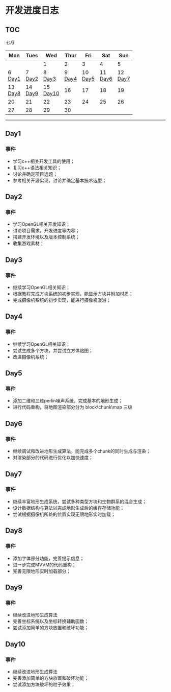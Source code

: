 # 开发进度日志


## TOC

*七月*

| Mon               | Tues              | Wed                          | Thur                         | Fri                          | Sat               | Sun               |
| ----------------- | ----------------- | ---------------------------- | ---------------------------- | ---------------------------- | ----------------- | ----------------- |
|                   |                   | 1 <br>   | 2 <br>  | 3 <br> | 4 <br>  | 5 <br> |
| 6 <br> [Day1](#Day1) | 7 <br> [Day2](#Day2) | 8 <br>  [Day3](#Day3)           | 9     <br>  [Day4](#Day4)          | 10  <br>  [Day5](#Day5)           | 11      <br>  [Day6](#Day6)                | 12           <br>  [Day7](#Day7)        |
| 13         <br>  [Day8](#Day8)          | 14      <br>  [Day9](#Day9)             | 15           <br>  [Day10](#Day10)                    | 16                           | 17                           | 18                | 19                |
| 20                | 21                | 22                           | 23                           | 24                           | 25                | 26                |
| 27                | 28                | 29                           | 30                           |                              |                   |                   |

------

## Day1

### 事件

- 学习c++相关开发工具的使用；
- 复习c++语法相关知识；
- 讨论并确定项目选题；
- 参考相关开源实现，讨论并确定基本技术选型；

## Day2

### 事件

- 学习OpenGL相关开发知识；
- 讨论项目需求，开发进度等内容；
- 搭建开发环境以及版本控制系统；
- 收集游戏素材；

## Day3

### 事件

- 继续学习OpenGL相关知识；
- 根据教程完成方块系统的初步实现，能显示方块并附加材质；
- 完成摄像机系统的初步实现，能进行摄像机漫游；

## Day4

### 事件

- 继续学习OpenGL相关知识；
- 尝试生成多个方块，并尝试立方体贴图；
- 改进摄像机系统；

## Day5

### 事件

- 添加二维和三维perlin噪声系统，完成基本的地形生成；
- 进行代码重构，将地图渲染部分分为 block\chunk\map 三级

## Day6

### 事件

- 继续调试和改进地形生成算法，能完成多个chunk的同时生成与渲染；
- 对渲染部分的代码进行优化以加快速度；

## Day7

### 事件

- 继续丰富地形生成系统，尝试多种类型方块和生物群系的混合生成；
- 设计数据结构与算法以完成地形生成后的缓存存储功能；
- 尝试根据摄像机所处的位置实现无限地形实时加载；

## Day8

### 事件

- 添加字体部分功能，完善提示信息；
- 进一步完成MVVM的代码重构；
- 完善无限地形实时加载部分；

## Day9

### 事件

- 继续改进地形生成算法
- 完善坐标系统以及坐标转换辅助函数；
- 尝试添加简单的方块放置和破坏功能；

## Day10

### 事件

- 继续改进地形生成算法
- 完善添加简单的方块放置和破坏功能；
- 尝试添加方块破坏的粒子效果；
